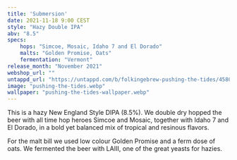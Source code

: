 ```yaml
---
title: 'Submersion'
date: 2021-11-18 9:00 CEST
style: "Hazy Double IPA"
abv: "8.5"
specs:
    hops: "Simcoe, Mosaic, Idaho 7 and El Dorado"
    malts: "Golden Promise, Oats"
    fermentation: "Vermont"
release_month: "November 2021"
webshop_url: ""
untappd_url: "https://untappd.com/b/folkingebrew-pushing-the-tides/4580041"
image: "pushing-the-tides.webp"
wallpaper: "pushing-the-tides-wallpaper.webp"
---
```


This is a hazy New England Style DIPA (8.5%). We double dry hopped the beer with all time hop heroes Simcoe and Mosaic, together with Idaho 7 and El Dorado, in a bold yet balanced mix of tropical and resinous flavors.

For the malt bill we used low colour Golden Promise and a ferm dose of oats. We fermented the beer with LAIII, one of the great yeasts for hazies.
